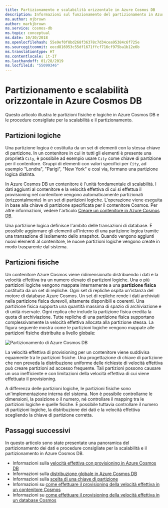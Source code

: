 ```yaml
---
title: Partizionamento e scalabilità orizzontale in Azure Cosmos DB
description: Informazioni sul funzionamento del partizionamento in Azure Cosmos DB, sulla configurazione del partizionamento e delle chiavi di partizione e su come scegliere la chiave di partizione corretta per l'applicazione.
ms.author: mjbrown
author: markjbrown
ms.service: cosmos-db
ms.topic: conceptual
ms.date: 10/30/2018
ms.openlocfilehash: 55e9ef0f8bd268f36378c7d34cea95384c6f725e
ms.sourcegitcommit: eecd816953c55df1671ffcf716cf975ba1b12e6b
ms.translationtype: HT
ms.contentlocale: it-IT
ms.lasthandoff: 01/28/2019
ms.locfileid: "55099346"
---
```

# <a name="partitioning-and-horizontal-scaling-in-azure-cosmos-db"></a>Partizionamento e scalabilità orizzontale in Azure Cosmos DB

Questo articolo illustra le partizioni fisiche e logiche in Azure Cosmos DB e le procedure consigliate per la scalabilità e il partizionamento. 

## <a name="logical-partitions"></a>Partizioni logiche

Una partizione logica è costituita da un set di elementi con la stessa chiave di partizione. In un contenitore in cui in tutti gli elementi è presente una proprietà `City`, è possibile ad esempio usare `City` come chiave di partizione per il contenitore. Gruppi di elementi con valori specifici per `City`, ad esempio "Londra", "Parigi", "New York" e così via, formano una partizione logica distinta.

In Azure Cosmos DB un contenitore è l'unità fondamentale di scalabilità. I dati aggiunti al contenitore e la velocità effettiva di cui si effettua il provisioning nel contenitore vengono automaticamente partizionati (orizzontalmente) in un set di partizioni logiche. L'operazione viene eseguita in base alla chiave di partizione specificata per il contenitore Cosmos. Per altre informazioni, vedere l'articolo [Creare un contenitore in Azure Cosmos DB](how-to-create-container.md).

Una partizione logica definisce l'ambito delle transazioni di database. È possibile aggiornare gli elementi all'interno di una partizione logica tramite una transazione di isolamento dello snapshot. Quando vengono aggiunti nuovi elementi al contenitore, le nuove partizioni logiche vengono create in modo trasparente dal sistema.

## <a name="physical-partitions"></a>Partizioni fisiche

Un contenitore Azure Cosmos viene ridimensionato distribuendo i dati e la velocità effettiva tra un numero elevato di partizioni logiche. Una o più partizioni logiche vengono mappate internamente a una **partizione fisica** costituita da un set di repliche. Ogni set di repliche ospita un'istanza del motore di database Azure Cosmos. Un set di repliche rende i dati archiviati nella partizione fisica durevoli, altamente disponibili e coerenti. Una partizione fisica supporta una quantità massima di spazio di archiviazione e di unità riservate. Ogni replica che include la partizione fisica eredita la quota di archiviazione. Tutte repliche di una partizione fisica supportano complessivamente la velocità effettiva allocata alla partizione stessa. La figura seguente mostra come le partizioni logiche vengono mappate alle partizioni fisiche distribuite a livello globale:

![Partizionamento di Azure Cosmos DB](./media/partition-data/logical-partitions.png)

La velocità effettiva di provisioning per un contenitore viene suddivisa equamente tra le partizioni fisiche. Una progettazione di chiave di partizione che non preveda la distribuzione uniforme delle richieste di velocità effettiva può creare partizioni ad accesso frequente. Tali partizioni possono causare un uso inefficiente e con limitazioni della velocità effettiva di cui viene effettuato il provisioning.

A differenza delle partizioni logiche, le partizioni fisiche sono un'implementazione interna del sistema. Non è possibile controllarne le dimensioni, la posizione o il numero, né controllare il mapping tra le partizioni logiche e quelle fisiche. È possibile tuttavia controllare il numero di partizioni logiche, la distribuzione dei dati e la velocità effettiva scegliendo la chiave di partizione corretta.

## <a name="next-steps"></a>Passaggi successivi

In questo articolo sono state presentate una panoramica del partizionamento dei dati e procedure consigliate per la scalabilità e il partizionamento in Azure Cosmos DB. 

* Informazioni sulla [velocità effettiva con provisioning in Azure Cosmos DB](request-units.md)
* Informazioni sulla [distribuzione globale in Azure Cosmos DB](distribute-data-globally.md)
* Informazioni sulla [scelta di una chiave di partizione](partitioning-overview.md#choose-partitionkey)
* Informazioni su [come effettuare il provisioning della velocità effettiva in un contenitore Cosmos](how-to-provision-container-throughput.md)
* Informazioni su [come effettuare il provisioning della velocità effettiva in un database Cosmos](how-to-provision-database-throughput.md)
